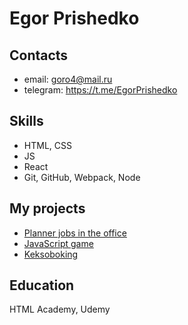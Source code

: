 # Egor Prishedko

## Contacts
* email: goro4@mail.ru
* telegram: https://t.me/EgorPrishedko
  

## Skills
* HTML, CSS
* JS
* React
* Git, GitHub, Webpack, Node
 
## My projects

* [Planner jobs in the office]( )
* [JavaScript game]( )
* [Keksoboking]( )

## Education

HTML Academy, Udemy
 
